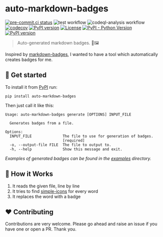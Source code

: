 # auto-markdown-badges

[![pre-commit.ci status](https://results.pre-commit.ci/badge/github/feluelle/auto-markdown-badges/main.svg)](https://results.pre-commit.ci/latest/github/feluelle/auto-markdown-badges/main)
![test workflow](https://github.com/feluelle/auto-markdown-badges/actions/workflows/test.yml/badge.svg)
![codeql-analysis workflow](https://github.com/feluelle/auto-markdown-badges/actions/workflows/codeql-analysis.yml/badge.svg)
[![codecov](https://codecov.io/gh/feluelle/auto-markdown-badges/branch/main/graph/badge.svg?token=J8UEP8IVY4)](https://codecov.io/gh/feluelle/auto-markdown-badges)
[![PyPI version](https://img.shields.io/pypi/v/auto-markdown-badges)](https://pypi.org/project/auto-markdown-badges/)
[![License](https://img.shields.io/pypi/l/auto-markdown-badges)](https://github.com/feluelle/auto-markdown-badges/blob/main/LICENSE)
[![PyPI - Python Version](https://img.shields.io/pypi/pyversions/auto-markdown-badges)](https://pypi.org/project/auto-markdown-badges/)
[![PyPI version](https://img.shields.io/pypi/dm/auto-markdown-badges)](https://pypi.org/project/auto-markdown-badges/)

> Auto-generated markdown badges. 🧙🖼

Inspired by [markdown-badges](https://github.com/Ileriayo/markdown-badges), I wanted to have a tool which automatically creates badges for me.

## 🚀 Get started

To install it from [PyPI](https://pypi.org/) run:

```console
pip install auto-markdown-badges
```

Then just call it like this:

```console
Usage: auto-markdown-badges generate [OPTIONS] INPUT_FILE

  Generates badges from a file.

Options:
  INPUT_FILE              The file to use for generation of badges.
                          [required]
  -o, --output-file FILE  The file to output to.
  -h, --help              Show this message and exit.
```

_Examples of generated badges can be found in the [examples](examples) directory._

## 🤔 How it Works

1. It reads the given file, line by line
2. It tries to find [simple-icons](https://github.com/simple-icons/simple-icons) for every word
3. It replaces the word with a badge

## ❤️ Contributing

Contributions are very welcome. Please go ahead and raise an issue if you have one or open a PR. Thank you.
